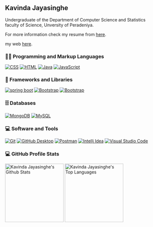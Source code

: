 ## Kavinda Jayasinghe 
Undergraduate of the Department of Computer Science and Statistics faculty of Science, Unversity of Peradeniya. 

For more information check my resume from [here](https://drive.google.com/drive/folders/1I3JpwNS3Gsatt86FWpUgNeGLwA8Rj65R?usp=sharing).

my web [here](https://kavinda-jayasinghe.github.io/).

 <h3>👨‍💻 Programming and Markup Languages</h3>

  <p>
      <a href="https://github.com/search?q=user%3ADenverCoder1+language%3Acss"><img alt="CSS" src="https://img.shields.io/badge/CSS-1572B6.svg?logo=css3&logoColor=white"></a>
     <a href="https://github.com/search?q=user%3ADenverCoder1+language%3Ahtml"><img alt="HTML" src="https://img.shields.io/badge/HTML-E34F26.svg?logo=html5&logoColor=white"></a>
      <a href="https://github.com/search?q=user%3ADenverCoder1+language%3Ajava"><img alt="Java" src="https://custom-icon-badges.demolab.com/badge/Java-007396.svg?logo=java&logoColor=white"></a>
      <a href="https://github.com/search?q=user%3ADenverCoder1+language%3Ajavascript"><img alt="JavaScript" src="https://img.shields.io/badge/JavaScript-F7DF1E.svg?logo=javascript&logoColor=black"></a>
      </p>

 <h3>🧰 Frameworks and Libraries</h3>

  <p>
<a href="#"><img alt="spring boot" src="https://img.shields.io/badge/Spring_Boot-6DB33F?logo=spring-boot&logoColor=white"></a>
    <a href="#"><img alt="Bootstrap" src="https://img.shields.io/badge/Angular-DD0031?logo=angular&logoColor=white"></a>
   <a href="#"><img alt="Bootstrap" src="https://img.shields.io/badge/Bootstrap-7952B3.svg?logo=bootstrap&logoColor=white"></a>

 </p>

<h3>🗄️ Databases </h3>

  <p>
      <a href="#"><img alt="MongoDB" src ="https://img.shields.io/badge/MongoDB-4ea94b.svg?logo=mongodb&logoColor=white"></a>
      <a href="#"><img alt="MySQL" src="https://img.shields.io/badge/MySQL-00f.svg?logo=mysql&logoColor=white"></a>
  </p>
  

 <h3>💻 Software and Tools</h3>

  <p>
      <a href="#"><img alt="Git" src="https://img.shields.io/badge/Git-F05033.svg?logo=git&logoColor=white"></a>
      <a href="#"><img alt="GitHub Desktop" src="https://img.shields.io/badge/GitHub%20Desktop-8034A9.svg?logo=github&logoColor=white"></a>
      <a href="#"><img alt="Postman" src="https://img.shields.io/badge/Postman-FF6C37?logo=postman&logoColor=white"></a>
      <a href="#"><img alt="Intellj Idea" src="https://img.shields.io/badge/IntelliJ_IDEA-000000?logo=intellij-idea&logoColor=white"></a>
      <a href="#"><img alt="Visual Studio Code" src="https://img.shields.io/badge/Visual%20Studio%20Code-0078d7.svg?logo=visual-studio-code&logoColor=white"></a> 
  </p>

 <h3>💻 GitHub Profile Stats</h3>
   <a href="https://github.com/anuraghazra/github-readme-stats"><img alt="Kavinda Jayasinghe's Github Stats" src="https://denvercoder1-github-readme-stats.vercel.app/api/?username=kavinda-jayasinghe&show_icons=true&include_all_commits=true&count_private=true&theme=react&hide_border=true&bg_color=1F222E&title_color=0097B2&icon_color=F8D866" height="192px"/></a>
  <a href="https://github.com/anuraghazra/github-readme-stats"><img alt="Kavinda Jayasinghe's Top Languages" src="https://denvercoder1-github-readme-stats.vercel.app/api/top-langs/?username=kavinda-jayasinghe&langs_count=8&layout=compact&theme=react&hide_border=true&bg_color=1F222E&title_color=0097B2&icon_color=F8D866&hide=Jupyter%20Notebook,Roff" height="192px"/></a>
  <br/>
